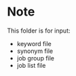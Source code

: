 Note
=====

This folder is for input:

- keyword file
- synonym file
- job group file
- job list file


